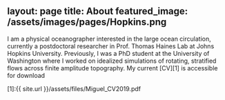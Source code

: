 layout: page
title: About
featured_image: /assets/images/pages/Hopkins.png
---

I am a physical oceanographer interested in the large ocean circulation, currently a postdoctoral researcher in Prof. Thomas Haines Lab at Johns Hopkins University. Previously, I was a PhD student at the University of Washington where I worked on idealized simulations of rotating, stratified flows across finite amplitude topography. My current [CV][1] is accessible for download

[1]:{{ site.url }}/assets/files/Miguel_CV2019.pdf
